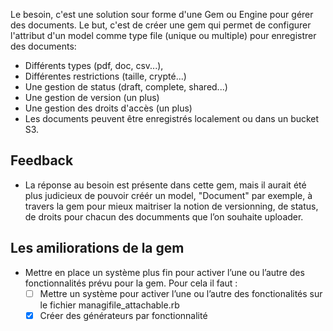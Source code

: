 Le besoin, c'est une solution sour forme d'une Gem ou Engine pour gérer des documents.
Le but, c'est de créer une gem qui permet de configurer l'attribut d'un model comme type file (unique ou multiple) pour enregistrer des documents:
- Différents types (pdf, doc, csv...),
- Différentes restrictions (taille, crypté...)
- Une gestion de status (draft, complete, shared...)
- Une gestion de version (un plus)
- Une gestion des droits d'accès (un plus)
- Les documents peuvent être enregistrés localement ou dans un bucket S3.

## Feedback

- La réponse au besoin est présente dans cette gem, mais il aurait été plus
  judicieux de pouvoir créér un model, "Document" par exemple, à travers la gem pour mieux
  maitriser la notion de versionning, de status, de droits pour chacun des
  documments que l’on souhaite uploader.

## Les amiliorations de la gem

- Mettre en place un système plus fin pour activer l’une ou l’autre des
  fonctionnalités prévu pour la gem. Pour cela il faut :
  - [ ] Mettre un système pour activer l’une ou l’autre des fonctionalités sur le
    fichier managifile_attachable.rb
  - [x] Créer des générateurs par fonctionnalité
